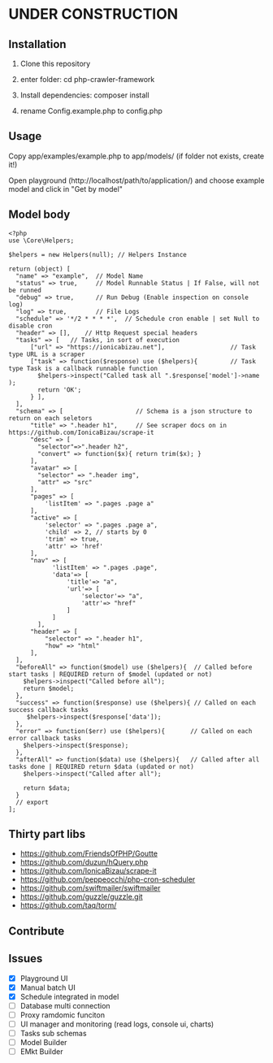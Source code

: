 # UNDER CONSTRUCTION

## Installation

1. Clone this repository

2. enter folder: cd php-crawler-framework

3. Install dependencies: composer install

3. rename Config.example.php to config.php

## Usage

Copy app/examples/example.php to app/models/ (if folder not exists, create it!)

Open playground (http://localhost/path/to/application/) and choose example model and click in "Get by model"

## Model body
```
<?php
use \Core\Helpers;

$helpers = new Helpers(null); // Helpers Instance

return (object) [
  "name" => "example",  // Model Name
  "status" => true,     // Model Runnable Status | If False, will not be runned
  "debug" => true,      // Run Debug (Enable inspection on console log) 
  "log" => true,        // File Logs
  "schedule" => '*/2 * * * *',  // Schedule cron enable | set Null to disable cron
  "header" => [],    // Http Request special headers
  "tasks" => [   // Tasks, in sort of execution
      ["url" => "https://ionicabizau.net"],                  // Task type URL is a scraper 
      ["task" => function($response) use ($helpers){         // Task type Task is a callback runnable function
        $helpers->inspect("Called task all ".$response['model']->name ); 
        return 'OK';
      } ],
  ],
  "schema" => [                    // Schema is a json structure to return on each seletors 
      "title" => ".header h1",     // See scraper docs on in https://github.com/IonicaBizau/scrape-it
      "desc" => [
        "selector"=>".header h2",
        "convert" => function($x){ return trim($x); }
      ],
      "avatar" => [
        "selector" => ".header img",
        "attr" => "src"
      ],
      "pages" => [
          'listItem' => ".pages .page a"
      ],
      "active" => [
          'selector' => ".pages .page a",
          'child' => 2, // starts by 0
          'trim' => true,
          'attr' => 'href'
      ],
      "nav" => [
            'listItem' => ".pages .page",
            'data'=> [
                'title'=> "a",
                'url'=> [
                    'selector'=> "a",
                    'attr'=> "href"
                ]
            ]
        ],
      "header" => [
          "selector" => ".header h1",
          "how" => "html"
      ],
  ],
  "beforeAll" => function($model) use ($helpers){  // Called before start tasks | REQUIRED return of $model (updated or not)
    $helpers->inspect("Called before all");
    return $model;
  },
  "success" => function($response) use ($helpers){ // Called on each success callback tasks
     $helpers->inspect($response['data']);
  },
  "error" => function($err) use ($helpers){       // Called on each error callback tasks
    $helpers->inspect($response);
  },
  "afterAll" => function($data) use ($helpers){   // Called after all tasks done | REQUIRED return $data (updated or not)
    $helpers->inspect("Called after all");
    
    return $data;
  }
  // export
];
```

## Thirty part libs

- https://github.com/FriendsOfPHP/Goutte
- https://github.com/duzun/hQuery.php
- https://github.com/IonicaBizau/scrape-it
- https://github.com/peppeocchi/php-cron-scheduler
- https://github.com/swiftmailer/swiftmailer
- https://github.com/guzzle/guzzle.git
- https://github.com/taq/torm/

## Contribute


## Issues
- [x]  Playground UI
- [x]  Manual batch UI
- [x]  Schedule integrated in model
- [ ]  Database multi connection
- [ ]  Proxy ramdomic funciton
- [ ]  UI manager and monitoring (read logs, console ui, charts)
- [ ]  Tasks sub schemas 
- [ ]  Model Builder
- [ ]  EMkt Builder